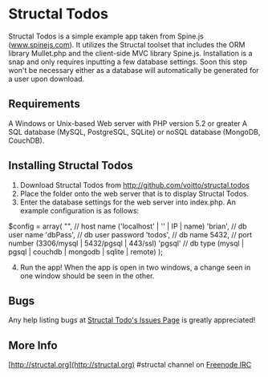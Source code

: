 Structal Todos
========================================================
Structal Todos is a simple example app taken from Spine.js (www.spinejs.com). It utilizes the Structal toolset that includes the ORM library Mullet.php and the client-side MVC library Spine.js. Installation is a snap and only requires inputting a few database settings. Soon this step won't be necessary either as a database will automatically be generated for a user upon download.

Requirements
--------------------------------------------------------------------------------------------------
A Windows or Unix-based Web server with PHP version 5.2 or greater
A SQL database (MySQL, PostgreSQL, SQLite) or noSQL database (MongoDB, CouchDB).

Installing Structal Todos
--------------------------------------------------------------------------------------------------
1. Download Structal Todos from http://github.com/voitto/structal.todos
2. Place the folder onto the web server that is to display Structal Todos.
3. Enter the database settings for the web server into index.php. An example configuration is as follows:

$config = array(
  "",       // host name ('localhost' | '' | IP | name)
  'brian',  // db user name
  'dbPass',       // db user password
  'todos',   // db name
  5432,     // port number (3306/mysql | 5432/pgsql | 443/ssl)
  'pgsql'   // db type (mysql | pgsql | couchdb | mongodb | sqlite | remote)
);

4. Run the app! When the app is open in two windows, a change seen in one window should be seen in the other.

Bugs
--------------------------------------------------------------------------------------------------
Any help listing bugs at [Structal Todo's Issues Page](http://github.com/structal.todos/issues) is greatly appreciated!

More Info
--------------------------------------------------------------------------------------------------
[http://structal.org](http://structal.org)
#structal channel on [Freenode IRC](http://webchat.freenode.net)


